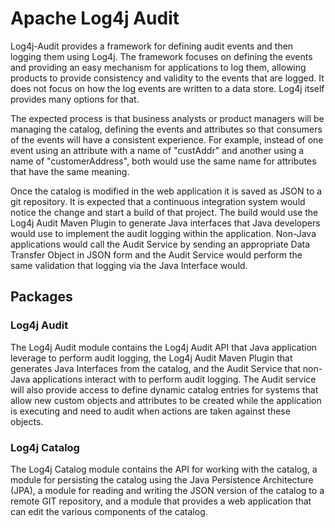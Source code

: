 # Apache Log4j Audit 

Log4j-Audit provides a framework for defining audit events and then logging them using Log4j. The framework focuses on 
defining the events and providing an easy mechanism for applications to log them, allowing products to provide 
consistency and validity to the events that are logged. It does not focus on how the log events are written to a
data store. Log4j itself provides many options for that.

The expected process is that business analysts or product managers will be managing the catalog, defining the events
and attributes so that consumers of the events will have a consistent experience. For example, instead of one event
using an attribute with a name of "custAddr" and another using a name of "customerAddress", both would use the same
name for attributes that have the same meaning. 

Once the catalog is modified in the web application it is saved as JSON to a git repository. It is expected that 
a continuous integration system would notice the change and start a build of that project. The build would use the 
Log4j Audit Maven Plugin to generate Java interfaces that Java developers would use to implement the audit logging
within the application. Non-Java applications would call the Audit Service by sending an appropriate Data Transfer
Object in JSON form and the Audit Service would perform the same validation that logging via the Java Interface
would.

## Packages

### Log4j Audit

The Log4j Audit module contains the Log4j Audit API that Java application leverage to perform audit logging, the
Log4j Audit Maven Plugin that generates Java Interfaces from the catalog, and the Audit Service that non-Java 
applications interact with to perform audit logging. The Audit service will also provide access to define 
dynamic catalog entries for systems that allow new custom objects and attributes to be created while the application 
is executing and need to audit when actions are taken against these objects. 

### Log4j Catalog 

The Log4j Catalog module contains the API for working with the catalog, a module for persisting the catalog using 
the Java Persistence Architecture (JPA), a module for reading and writing the JSON version of the catalog to a remote
GIT repository, and a module that provides a web application that can edit the various components of the catalog.